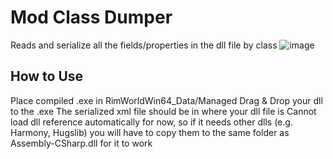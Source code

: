 # Mod Class Dumper
Reads and serialize all the fields/properties in the dll file by class
![image](https://user-images.githubusercontent.com/11086210/219307472-1b856051-55ed-45b9-b49f-2b73c70f57d1.png)

<h2>How to Use</h2>
Place compiled .exe in RimWorldWin64_Data/Managed
Drag & Drop your dll to the .exe
The serialized xml file should be in where your dll file is
Cannot load dll reference automatically for now, so if it needs other dlls (e.g. Harmony, Hugslib) you will have to copy them to the same folder as Assembly-CSharp.dll for it to work
